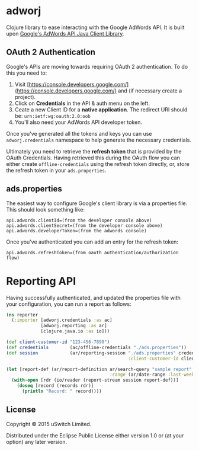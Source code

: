 # adworj

Clojure library to ease interacting with the Google AdWords API. It is built upon [Google's AdWords API Java Client Library](https://github.com/googleads/googleads-java-lib).

## OAuth 2 Authentication

Google's APIs are moving towards requiring OAuth 2 authentication. To do this you need to:

1. Visit [https://console.developers.google.com/](https://console.developers.google.com/) and (if necessary create a project).
2. Click on **Credentials** in the API &amp; auth menu on the left.
3. Ceate a new Client ID for a **native application**. The redirect URI should be: `urn:ietf:wg:oauth:2.0:oob`
4. You'll also need your AdWords API developer token.

Once you've generated all the tokens and keys you can use `adworj.credentials` namespace to help generate the necessary credentials.

Ultimately you need to retrieve the **refresh token** that is provided by the OAuth Credentials. Having retrieved this during the OAuth flow you can either create `offline-credentials` using the refresh token directly, or, store the refresh token in your `ads.properties`.

## ads.properties

The easiest way to configure Google's client library is via a properties file. This should look something like:

    api.adwords.clientId=(from the developer console above)
    api.adwords.clientSecret=(from the developer console above)
    api.adwords.developerToken=(from the adwords console)

Once you've authenticated you can add an entry for the refresh token:

    api.adwords.refreshToken=(from oauth authentication/authorization flow)

# Reporting API

Having successfully authenticated, and updated the properties file with your configuration, you can run a report as follows:

```clojure
(ns reporter
  (:importer [adworj.credentials :as ac]
             [adworj.reporting :as ar]
             [clojure.java.io :as io]))

(def client-customer-id "123-456-7890")
(def credentials        (ac/offline-credentials "./ads.properties"))
(def session            (ar/reporting-session "./ads.properties" credentials
                                              :client-customer-id client-customer-id))

(let [report-def (ar/report-definition ar/search-query "sample report"
                                       :range (ar/date-range :last-week))]
  (with-open [rdr (io/reader (report-stream session report-def))]
    (doseq [record (records rdr)]
      (println "Record: " record))))
```

## License

Copyright &copy; 2015 uSwitch Limited.

Distributed under the Eclipse Public License either version 1.0 or (at
your option) any later version.
